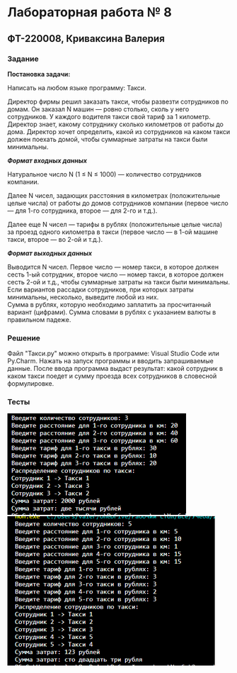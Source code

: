 #  Лабораторная работа № 8
## ФТ-220008, Криваксина Валерия 
### Задание
__Постановка задачи:__

Написать на любом языке программу: Такси. 

Директор фирмы решил заказать такси, чтобы развезти сотрудников по домам. Он заказал N машин — ровно столько, сколь у него сотрудников. У каждого водителя такси свой тариф за 1 километр. Директор знает, какому сотруднику сколько километров от работы до дома. Директор хочет определить, какой из сотрудников на каком такси должен поехать домой, чтобы суммарные затраты на такси были минимальны.  

***Формат входных данных***  

Натуральное число N (1 ≤ N ≤ 1000) — количество сотрудников компании.  

Далее N чисел, задающих расстояния в километрах (положительные целые числа) от работы до домов сотрудников компании (первое число — для 1-го сотрудника, второе — для 2-го и т.д.). 

Далее еще N чисел — тарифы в рублях (положительные целые числа) за проезд одного километра в такси (первое число — в 1-ой машине такси, второе — во 2-ой и т.д.). 

***Формат выходных данных***  

Выводится N чисел. Первое число — номер такси, в которое должен сесть 1-ый сотрудник, второе число — номер такси, в которое должен сесть 2-ой и т.д., чтобы суммарные затраты на такси были минимальны. Если вариантов рассадки сотрудников, при которых затраты минимальны, несколько, выведите любой из них.  
Сумма в рублях, которую необходимо заплатить за просчитанный вариант (цифрами). 
Сумма словами в рублях с указанием валюты в правильном падеже. 




### Решение 

Файл "Такси.py" можно открыть в программе: Visual Studio Code или Py.Charm. Нажать на запуск программы и вводить запрашиваемые данные. После ввода программа выдаст результат: какой сотрудник в каком такси поедет и сумму проезда всех сотрудников в словесной формулировке.

### Тесты 
![тест](https://github.com/Valeria2601/LAB8/blob/main/%D0%A2%D0%B5%D1%81%D1%82%201.png)
![тест](https://github.com/Valeria2601/LAB8/blob/main/%D0%A2%D0%B5%D1%81%D1%82%202.png)